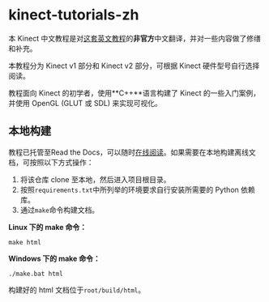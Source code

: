 # kinect-tutorials-zh

本 Kinect 中文教程是对[这套英文教程](https://homes.cs.washington.edu/~edzhang/tutorials/index.html)的**非官方**中文翻译，并对一些内容做了修缮和补充。

本教程分为 Kinect v1 部分和 Kinect v2 部分，可根据 Kinect 硬件型号自行选择阅读。

教程面向 Kinect 的初学者，使用**C++**语言构建了 Kinect 的一些入门案例，并使用 OpenGL (GLUT 或 SDL) 来实现可视化。

## 本地构建

教程已托管至Read the Docs，可以随时[在线阅读](https://kinect-tutorials-zh.readthedocs.io/zh_CN/latest/index.html)。如果需要在本地构建离线文档，可按照以下方式操作：

1. 将该仓库 clone 至本地，然后进入项目根目录。
2. 按照`requirements.txt`中所列举的环境要求自行安装所需要的 Python 依赖库。
3. 通过`make`命令构建文档。

**Linux 下的 make 命令：**

```shell
make html
```

**Windows 下的 make 命令：**

```shell
./make.bat html
```

构建好的 html 文档位于`root/build/html`。

